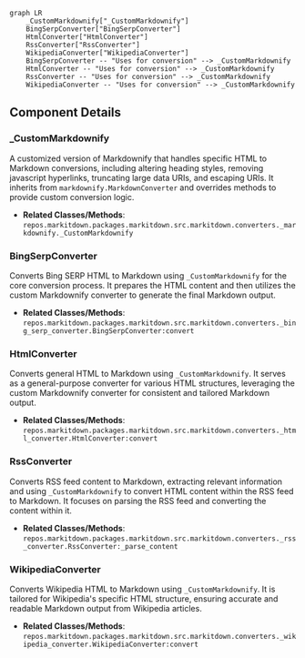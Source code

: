 ```mermaid
graph LR
    _CustomMarkdownify["_CustomMarkdownify"]
    BingSerpConverter["BingSerpConverter"]
    HtmlConverter["HtmlConverter"]
    RssConverter["RssConverter"]
    WikipediaConverter["WikipediaConverter"]
    BingSerpConverter -- "Uses for conversion" --> _CustomMarkdownify
    HtmlConverter -- "Uses for conversion" --> _CustomMarkdownify
    RssConverter -- "Uses for conversion" --> _CustomMarkdownify
    WikipediaConverter -- "Uses for conversion" --> _CustomMarkdownify
```

## Component Details

### _CustomMarkdownify
A customized version of Markdownify that handles specific HTML to Markdown conversions, including altering heading styles, removing javascript hyperlinks, truncating large data URIs, and escaping URIs. It inherits from `markdownify.MarkdownConverter` and overrides methods to provide custom conversion logic.
- **Related Classes/Methods**: `repos.markitdown.packages.markitdown.src.markitdown.converters._markdownify._CustomMarkdownify`

### BingSerpConverter
Converts Bing SERP HTML to Markdown using `_CustomMarkdownify` for the core conversion process. It prepares the HTML content and then utilizes the custom Markdownify converter to generate the final Markdown output.
- **Related Classes/Methods**: `repos.markitdown.packages.markitdown.src.markitdown.converters._bing_serp_converter.BingSerpConverter:convert`

### HtmlConverter
Converts general HTML to Markdown using `_CustomMarkdownify`. It serves as a general-purpose converter for various HTML structures, leveraging the custom Markdownify converter for consistent and tailored Markdown output.
- **Related Classes/Methods**: `repos.markitdown.packages.markitdown.src.markitdown.converters._html_converter.HtmlConverter:convert`

### RssConverter
Converts RSS feed content to Markdown, extracting relevant information and using `_CustomMarkdownify` to convert HTML content within the RSS feed to Markdown. It focuses on parsing the RSS feed and converting the content within it.
- **Related Classes/Methods**: `repos.markitdown.packages.markitdown.src.markitdown.converters._rss_converter.RssConverter:_parse_content`

### WikipediaConverter
Converts Wikipedia HTML to Markdown using `_CustomMarkdownify`. It is tailored for Wikipedia's specific HTML structure, ensuring accurate and readable Markdown output from Wikipedia articles.
- **Related Classes/Methods**: `repos.markitdown.packages.markitdown.src.markitdown.converters._wikipedia_converter.WikipediaConverter:convert`
